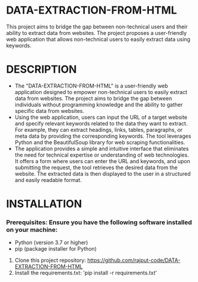# DATA-EXTRACTION-FROM-HTML
This project aims to bridge the gap between non-technical users and their ability to extract data from websites. The project proposes a user-friendly web application that allows non-technical users to easily extract data using keywords.
# DESCRIPTION
* The "DATA-EXTRACTION-FROM-HTML" is a user-friendly web application designed to empower non-technical users to easily extract data from websites. The project aims to bridge the gap between individuals without programming knowledge and the ability to gather specific data from websites.
* Using the web application, users can input the URL of a target website and specify relevant keywords related to the data they want to extract. For example, they can extract headings, links, tables, paragraphs, or meta data by providing the corresponding keywords. The tool leverages Python and the BeautifulSoup library for web scraping functionalities.
* The application provides a simple and intuitive interface that eliminates the need for technical expertise or understanding of web technologies. It offers a form where users can enter the URL and keywords, and upon submitting the request, the tool retrieves the desired data from the website. The extracted data is then displayed to the user in a structured and easily readable format.

# INSTALLATION
### Prerequisites: Ensure you have the following software installed on your machine:
* Python (version 3.7 or higher)
* pip (package installer for Python)
  
1. Clone this project repository: https://github.com/rajput-code/DATA-EXTRACTION-FROM-HTML
2. Install the requirements.txt: 'pip install -r requirements.txt'
